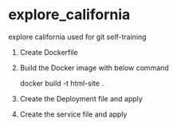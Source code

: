 # explore_california
explore california used for git self-training

1.  Create Dockerfile 
2.  Build the Docker image with below command

       docker build -t html-site .
    
4.  Create the Deployment file and apply 

5. Create the service file and apply 
